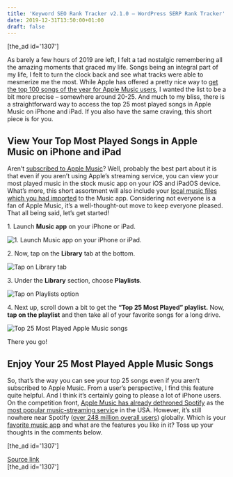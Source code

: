 ```yaml
---
title: 'Keyword SEO Rank Tracker v2.1.0 – WordPress SERP Rank Tracker'
date: 2019-12-31T13:50:00+01:00
draft: false
---
```


\[the\_ad id='1307'\]  
  

  

As barely a few hours of 2019 are left, I felt a tad nostalgic remembering all the amazing moments that graced my life. Songs being an integral part of my life, I felt to turn the clock back and see what tracks were able to mesmerize me the most. While Apple has offered a pretty nice way to [get the top 100 songs of the year for Apple Music users](https://beebom.com/apple-music-replay-playlist-feature/), I wanted the list to be a bit more precise – somewhere around 20-25. And much to my bliss, there is a straightforward way to access the top 25 most played songs in Apple Music on iPhone and iPad. If you also have the same craving, this short piece is for you.  

  

View Your Top Most Played Songs in Apple Music on iPhone and iPad
-----------------------------------------------------------------

  

Aren’t [subscribed to Apple Music](https://beebom.com/how-get-six-months-apple-music-free/)? Well, probably the best part about it is that even if you aren’t using Apple’s streaming service, you can view your most played music in the stock music app on your iOS and iPadOS device. What’s more, this short assortment will also include your [local music files which you had imported](https://beebom.com/import-songs-apple-music-app-macos-catalina/) to the Music app. Considering not everyone is a fan of Apple Music, it’s a well-thought-out move to keep everyone pleased. That all being said, let’s get started!  

1\. Launch **Music app** on your iPhone or iPad.  

![1. Launch Music app on your iPhone or iPad. ](https://beebom.com/wp-content/uploads/2019/12/smartmockups_k4tsnsqs.png)

2\. Now, tap on the **Library** tab at the bottom.  

![Tap on Library tab](https://beebom.com/wp-content/uploads/2019/12/Tap-on-Library-tab.jpg)

3\. Under the **Library** section, choose **Playlists**.  

![Tap on Playlists option](https://beebom.com/wp-content/uploads/2019/12/Tap-on-Playlists-option.jpg)

4\. Next up, scroll down a bit to get the **“Top 25 Most Played” playlist.** Now, **tap on the playlist** and then take all of your favorite songs for a long drive.

  
  

  

![Top 25 Most Played Apple Music songs](https://beebom.com/wp-content/uploads/2019/12/Top-25-Most-Played-Apple-Music-songs-.jpg)

There you go!  

Enjoy Your 25 Most Played Apple Music Songs
-------------------------------------------

  

So, that’s the way you can see your top 25 songs even if you aren’t subscribed to Apple Music. From a user’s perspective, I find this feature quite helpful. And I think it’s certainly going to please a lot of iPhone users. On the competition front, [Apple Music has already dethroned Spotify](https://beebom.com/apple-music-overtake-spotify-us-year/) as the [most popular music-streaming servic](https://beebom.com/iphone-music-streaming-apps/)e in the USA. However, it’s still nowhere near Spotify ([over 248 million overall users](https://beebom.com/spotify-global-user-count-rapid-growth-india/)) globally. Which is your [favorite music app](https://beebom.com/best-free-music-apps/) and what are the features you like in it? Toss up your thoughts in the comments below.  

  

  
  
\[the\_ad id='1307'\]  
  
[Source link](https://beebom.com/how-access-top-25-most-played-songs-apple-music/)  
\[the\_ad id='1307'\]